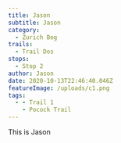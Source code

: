 ```yaml
---
title: Jason
subtitle: Jason
category:
  - Zurich Bog
trails:
  - Trail Dos
stops:
  - Stop 2
author: Jason
date: 2020-10-13T22:46:40.046Z
featureImage: /uploads/c1.png
tags:
  - - Trail 1
    - Pocock Trail
---
```

This is Jason